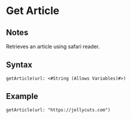 # Get Article
## Notes
Retrieves an article using safari reader.
## Syntax
```
getArticle(url: <#String (Allows Variables)#>)
```
## Example
```
getArticle(url: "https://jellycuts.com")
```
